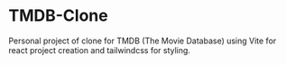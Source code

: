 # TMDB-Clone
Personal project of clone for TMDB (The Movie Database) using Vite for react project creation and tailwindcss for styling.
